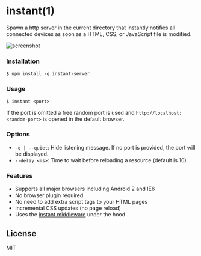 # instant(1)

Spawn a http server in the current directory that instantly notifies
all connected devices as soon as a HTML, CSS, or JavaScript file is modified.

![screenshot](http://fgnass.github.io/images/instant.gif)

### Installation

```
$ npm install -g instant-server
```

### Usage

```
$ instant <port>
```

If the port is omitted a free random port is used and
`http://localhost:<random-port>` is opened in the default browser.

### Options

* `-q | --quiet`: Hide listening message. If no port is provided, the port will be displayed.
* `--delay <ms>`: Time to wait before reloading a resource (default is 10).

### Features

* Supports all major browsers including Android 2 and IE6
* No browser plugin required
* No need to add extra script tags to your HTML pages
* Incremental CSS updates (no page reload)
* Uses the [instant middleware](https://npmjs.org/package/instant) under the hood

## License

MIT
